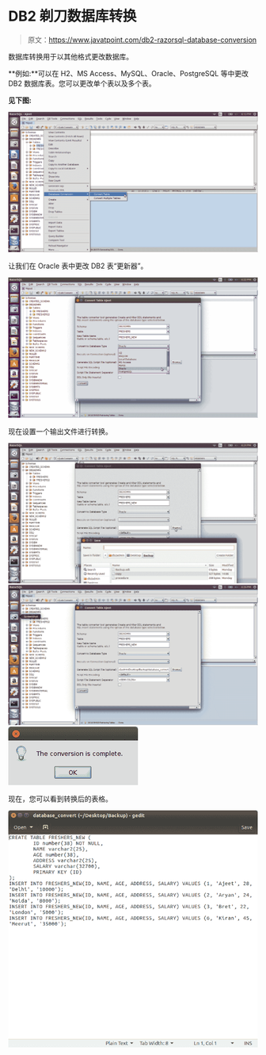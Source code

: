 # DB2 剃刀数据库转换

> 原文：<https://www.javatpoint.com/db2-razorsql-database-conversion>

数据库转换用于以其他格式更改数据库。

**例如:**可以在 H2、MS Access、MySQL、Oracle、PostgreSQL 等中更改 DB2 数据库表。您可以更改单个表以及多个表。

**见下图:**

![DB2 databaseconversion1 ](img/fe83dc0e9bd01eaf0f9867a3668b7d20.png)

让我们在 Oracle 表中更改 DB2 表“更新器”。

![DB2 atabaseconversion2 ](img/56cf78011e6ecdec388a6213af4c0de4.png)

现在设置一个输出文件进行转换。

![DB2 DAtabaseconversion3 ](img/9d29b6037d94b83cb6b03150374e863e.png)
![DB2 Databaseconversion4 ](img/69e8874a5612f5ab8478939962f43b38.png)
![DB2 Databaseconversion5 ](img/fb0a31ab497d7d1c39bec74058b3a529.png)

现在，您可以看到转换后的表格。

![DB2 Databaseconversion6 ](img/adae71398d611e8df748a21a12c47b7d.png)